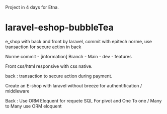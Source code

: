 Project in 4 days for Etna.

# laravel-eshop-bubbleTea
e_shop with back and front by laravel, commit with epitech norme, use transaction for secure action in back

Norme commit - [information] 
Branch - Main - dev - features

Front css/html 
responsive with css native.

back :
transaction to secure action during payment.

Create an E-shop with laravel without breeze for authentification / middleware


Back : 
Use ORM Eloquent for requete SQL
For pivot and One To one / Many to Many use ORM eloquent
